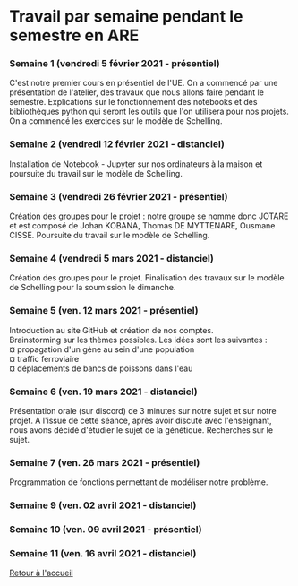 # Travail par semaine pendant le semestre en ARE

### Semaine 1 (vendredi 5 février 2021 - présentiel)

C'est notre premier cours en présentiel de l'UE. On a commencé par une présentation de l'atelier, des travaux que nous allons faire pendant le semestre. Explications sur le fonctionnement des notebooks et des bibliothèques python qui seront les outils que l'on utilisera pour nos projets.
On a commencé les exercices sur le modèle de Schelling. 

### Semaine 2 (vendredi 12 février 2021 - distanciel)
Installation de Notebook - Jupyter sur nos ordinateurs à la maison et poursuite du travail sur le modèle de Schelling.

### Semaine 3 (vendredi 26 février 2021 - présentiel)
Création des groupes pour le projet : notre groupe se nomme donc JOTARE et est composé de Johan KOBANA, Thomas DE MYTTENARE, Ousmane CISSE. 
Poursuite du travail sur le modèle de Schelling.

### Semaine 4 (vendredi 5 mars 2021 - distanciel)
Création des groupes pour le projet. Finalisation des travaux sur le modèle de Schelling pour la soumission le dimanche. 

### Semaine 5 (ven. 12 mars 2021 - présentiel)
Introduction au site GitHub et création de nos comptes. <br/>
Brainstorming sur les thèmes possibles. Les idées sont les suivantes : <br/>
  ¤ propagation d'un gène au sein d'une population  <br/>
  ¤ traffic ferroviaire  <br/>
  ¤ déplacements de bancs de poissons dans l'eau <br/>

### Semaine 6 (ven. 19 mars 2021 - distanciel)
Présentation orale (sur discord) de 3 minutes sur notre sujet et sur notre projet. A l'issue de cette séance, après avoir discuté avec l'enseignant, nous avons décidé d'étudier le sujet de la génétique. Recherches sur le sujet.

### Semaine 7 (ven. 26 mars 2021 - présentiel)
Programmation de fonctions permettant de modéliser notre problème.

### Semaine 9 (ven. 02 avril 2021 - distanciel)

### Semaine 10 (ven. 09 avril 2021 - présentiel)

### Semaine 11 (ven. 16 avril 2021 - distanciel)


<a href="index.html"> Retour à l'accueil </a>
